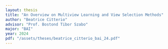 ```yaml
---
layout: thesis
title: "An Overview on Multiview Learning and View Selection Methods"
author: "Beatrice Citterio"
advisor: "Prof. Bostond Tibor Szabo"
major: "BAI"
year: 2024
pdf: "/assets/theses/beatrice_citterio_bai_24.pdf"
---
```

